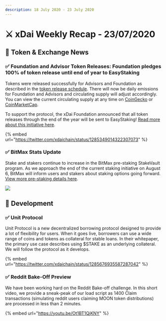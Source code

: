 ```yaml
---
description: 18 July 2020 - 23 July 2020
---
```


# ⚔️ xDai Weekly Recap - 23/07/2020

## &#x20;:satellite: Token & Exchange News

### ✅ Foundation and Advisor Token Releases: Foundation pledges 100% of token release until end of year to EasyStaking

Tokens were released successfully for Advisors and Foundation as described in the [token release schedule](../../../../for-stakers/stake-token/stake-token-distribution/token-release-schedule.md).  There will now be daily emissions for Foundation and Advisors and circulating supply will adjust accordingly. You can view the current circulating supply at any time on [CoinGecko](https://www.coingecko.com/en/coins/xdai-stake) or [CoinMarketCap](https://coinmarketcap.com/currencies/xdai/).

To support the protocol, the xDai Foundation announced that all token releases through the end of the year will be sent to EasyStaking! [Read more about this initiative here](../easystaking-launch-initiative.md).

{% embed url="https://twitter.com/xdaichain/status/1285349014322307073" %}

### ✅ BitMax Stats Update

Stake and stakers continue to increase in the BitMax pre-staking StakeVault program. As we approach the end of the current staking initiative on August 6, BitMax will inform users and stakers about staking options going forward. [View more pre-staking details here](../pre-staking-program.md).

![](<../../../../.gitbook/assets/stake-chart (2).png>)

## :office: Development

### ✅ Unit Protocol

Unit Protocol is a new decentralized borrowing protocol designed to provide a lot of flexibility for users. When it goes live, borrowers can use a wide range of coins and tokens as collateral for stable loans. In their whitepaper, the primary use case describes using $STAKE as an underlying collateral. We will follow the protocol as it develops.

{% embed url="https://twitter.com/xdaichain/status/1285676935587287042" %}

### ✅ Reddit Bake-Off Preview

We have been working hard on the Reddit Bake-off challenge. In this short video, we provide a sneak-peak of our load script as 1400 Claim transactions (simulating reddit users claiming MOON token distributions) are processed in less than 2 minutes.

{% embed url="https://youtu.be/Ot1BT1QjKNY" %}
